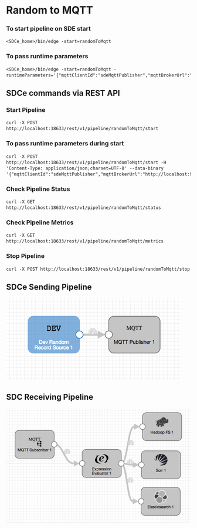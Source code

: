 # Random to MQTT

### To start pipeline on SDE start

    <SDCe_home>/bin/edge -start=randomToMqtt

### To pass runtime parameters

    <SDCe_home>/bin/edge -start=randomToMqtt -runtimeParameters='{"mqttClientId":"sdeMqttPublisher","mqttBrokerUrl":"http://localhost:9999","mqttTopic":"sample"}'

## SDCe commands via REST API

### Start Pipeline
    curl -X POST http://localhost:18633/rest/v1/pipeline/randomToMqtt/start

### To pass runtime parameters during start
    curl -X POST http://localhost:18633/rest/v1/pipeline/randomToMqtt/start -H 'Content-Type: application/json;charset=UTF-8' --data-binary '{"mqttClientId":"sdeMqttPublisher","mqttBrokerUrl":"http://localhost:9999","mqttTopic":"sample"}'

### Check Pipeline Status
    curl -X GET http://localhost:18633/rest/v1/pipeline/randomToMqtt/status

### Check Pipeline Metrics
    curl -X GET http://localhost:18633/rest/v1/pipeline/randomToMqtt/metrics

### Stop Pipeline
    curl -X POST http://localhost:18633/rest/v1/pipeline/randomToMqtt/stop


## SDCe Sending Pipeline

![Image of SDCe Sending Pipeline](edge.png)


## SDC Receiving Pipeline

![Image of SDC Receiving Pipeline](sdcmqtt.png)
